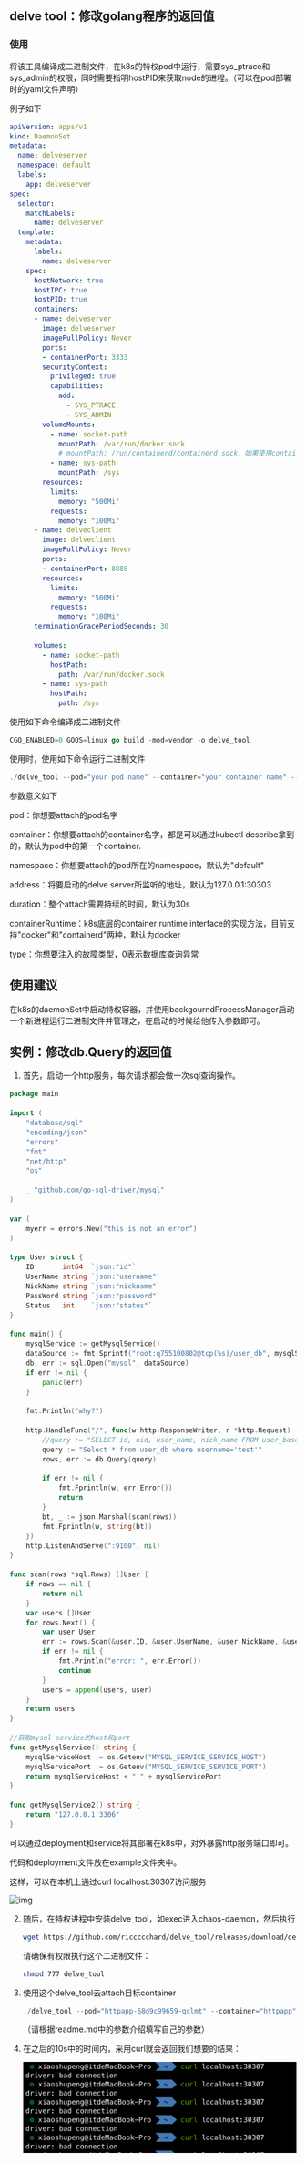 ## delve tool：修改golang程序的返回值

### 使用

将该工具编译成二进制文件，在k8s的特权pod中运行，需要sys_ptrace和sys_admin的权限，同时需要指明hostPID来获取node的进程。（可以在pod部署时的yaml文件声明）

例子如下

```yaml
apiVersion: apps/v1
kind: DaemonSet
metadata:
  name: delveserver
  namespace: default
  labels:
    app: delveserver
spec:
  selector:
    matchLabels:
      name: delveserver
  template:
    metadata:
      labels:
        name: delveserver
    spec:
      hostNetwork: true
      hostIPC: true
      hostPID: true
      containers:
      - name: delveserver
        image: delveserver
        imagePullPolicy: Never
        ports:
        - containerPort: 3333
        securityContext:
          privileged: true
          capabilities:
            add:
              - SYS_PTRACE
              - SYS_ADMIN
        volumeMounts:
          - name: socket-path
            mountPath: /var/run/docker.sock
            # mountPath: /run/containerd/containerd.sock，如果使用containerd的话
          - name: sys-path
            mountPath: /sys
        resources:
          limits:
            memory: "500Mi"
          requests:
            memory: "100Mi"
      - name: delveclient
        image: delveclient
        imagePullPolicy: Never
        ports:
        - containerPort: 8888
        resources:
          limits:
            memory: "500Mi"
          requests:
            memory: "100Mi"
      terminationGracePeriodSeconds: 30

      volumes:
        - name: socket-path
          hostPath:
            path: /var/run/docker.sock
        - name: sys-path
          hostPath:
            path: /sys

```



使用如下命令编译成二进制文件

```go
CGO_ENABLED=0 GOOS=linux go build -mod=vendor -o delve_tool
```

使用时，使用如下命令运行二进制文件

```go
./delve_tool --pod="your pod name" --container="your container name" --namespace="your namespace" --address="127.0.0.1:30303" --duration=30s --containerRuntime="docker" --type=0
```

参数意义如下

pod：你想要attach的pod名字

container：你想要attach的container名字，都是可以通过kubectl describe拿到的，默认为pod中的第一个container.

namespace：你想要attach的pod所在的namespace，默认为"default"

address：将要启动的delve server所监听的地址，默认为127.0.0.1:30303

duration：整个attach需要持续的时间，默认为30s

containerRuntime：k8s底层的container runtime interface的实现方法，目前支持"docker"和"containerd"两种，默认为docker

type：你想要注入的故障类型，0表示数据库查询异常

##  使用建议

在k8s的daemonSet中启动特权容器，并使用backgourndProcessManager启动一个新进程运行二进制文件并管理之，在启动的时候给他传入参数即可。

##  实例：修改db.Query的返回值

1. 首先，启动一个http服务，每次请求都会做一次sql查询操作。

```go
package main

import (
	"database/sql"
	"encoding/json"
	"errors"
	"fmt"
	"net/http"
	"os"

	_ "github.com/go-sql-driver/mysql"
)

var (
	myerr = errors.New("this is not an error")
)

type User struct {
	ID       int64  `json:"id"`
	UserName string `json:"username"`
	NickName string `json:"nickname"`
	PassWord string `json:"password"`
	Status   int    `json:"status"`
}

func main() {
	mysqlService := getMysqlService()
	dataSource := fmt.Sprintf("root:q755100802@tcp(%s)/user_db", mysqlService)
	db, err := sql.Open("mysql", dataSource)
	if err != nil {
		panic(err)
	}

	fmt.Println("why?")

	http.HandleFunc("/", func(w http.ResponseWriter, r *http.Request) {
		//query := "SELECT id, uid, user_name, nick_name FROM user_base_info_tab_00000000 LIMIT 3"
		query := "Select * from user_db where username='test'"
		rows, err := db.Query(query)

		if err != nil {
			fmt.Fprintln(w, err.Error())
			return
		}
		bt, _ := json.Marshal(scan(rows))
		fmt.Fprintln(w, string(bt))
	})
	http.ListenAndServe(":9100", nil)
}

func scan(rows *sql.Rows) []User {
	if rows == nil {
		return nil
	}
	var users []User
	for rows.Next() {
		var user User
		err := rows.Scan(&user.ID, &user.UserName, &user.NickName, &user.PassWord, &user.Status)
		if err != nil {
			fmt.Println("error: ", err.Error())
			continue
		}
		users = append(users, user)
	}
	return users
}

//获取mysql service的host和port
func getMysqlService() string {
	mysqlServiceHost := os.Getenv("MYSQL_SERVICE_SERVICE_HOST")
	mysqlServicePort := os.Getenv("MYSQL_SERVICE_SERVICE_PORT")
	return mysqlServiceHost + ":" + mysqlServicePort
}

func getMysqlService2() string {
	return "127.0.0.1:3306"
}

```

可以通过deployment和service将其部署在k8s中，对外暴露http服务端口即可。

代码和deployment文件放在example文件夹中。

这样，可以在本机上通过curl localhost:30307访问服务

![img](https://lh3.googleusercontent.com/-E4xYMrzGNs1-VZ_KskmJTeJGN4B-Y6Wb3mmQIpRb9y2R8oZgGCj1SyP1LUbk9wVz6sn97vv2AOtm1UHyDNfWkdZLAISUguVK-9Qq2dQvoK6DH7MYZ_EqFbg0RBBicsoaX6nlNI--IM)

2. 随后，在特权进程中安装delve_tool，如exec进入chaos-daemon，然后执行

   ```bash
   wget https://github.com/riccccchard/delve_tool/releases/download/delve_tool-0.2.0/delve_tool
   ```

   请确保有权限执行这个二进制文件：

   ```bash
   chmod 777 delve_tool
   ```

3. 使用这个delve_tool去attach目标container

   ```go
   ./delve_tool --pod="httpapp-68d9c99659-qclmt" --container="httpapp" --namespace="default" --address="127.0.0.1:3030" --duration=10s --containerRuntime="docker" --type=0
   ```

   （请根据readme.md中的参数介绍填写自己的参数）

4. 在之后的10s中的时间内，采用curl就会返回我们想要的结果：

   ![image](/image/demo.png)





